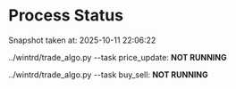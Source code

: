 # Process Status

Snapshot taken at: 2025-10-11 22:06:22

../wintrd/trade_algo.py --task price_update: **NOT RUNNING**

../wintrd/trade_algo.py --task buy_sell: **NOT RUNNING**

